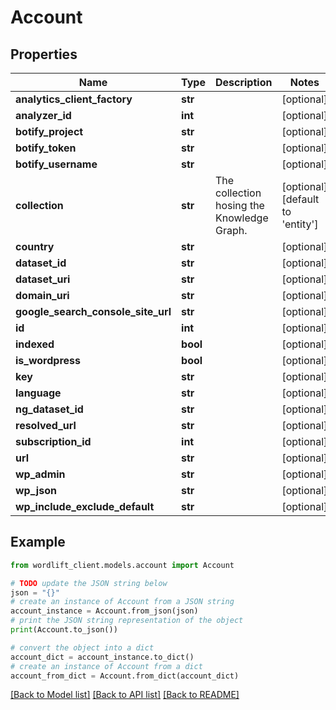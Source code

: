 # Account


## Properties

Name | Type | Description | Notes
------------ | ------------- | ------------- | -------------
**analytics_client_factory** | **str** |  | [optional] 
**analyzer_id** | **int** |  | [optional] 
**botify_project** | **str** |  | [optional] 
**botify_token** | **str** |  | [optional] 
**botify_username** | **str** |  | [optional] 
**collection** | **str** | The collection hosing the Knowledge Graph. | [optional] [default to 'entity']
**country** | **str** |  | [optional] 
**dataset_id** | **str** |  | [optional] 
**dataset_uri** | **str** |  | [optional] 
**domain_uri** | **str** |  | [optional] 
**google_search_console_site_url** | **str** |  | [optional] 
**id** | **int** |  | [optional] 
**indexed** | **bool** |  | [optional] 
**is_wordpress** | **bool** |  | [optional] 
**key** | **str** |  | [optional] 
**language** | **str** |  | [optional] 
**ng_dataset_id** | **str** |  | [optional] 
**resolved_url** | **str** |  | [optional] 
**subscription_id** | **int** |  | [optional] 
**url** | **str** |  | [optional] 
**wp_admin** | **str** |  | [optional] 
**wp_json** | **str** |  | [optional] 
**wp_include_exclude_default** | **str** |  | [optional] 

## Example

```python
from wordlift_client.models.account import Account

# TODO update the JSON string below
json = "{}"
# create an instance of Account from a JSON string
account_instance = Account.from_json(json)
# print the JSON string representation of the object
print(Account.to_json())

# convert the object into a dict
account_dict = account_instance.to_dict()
# create an instance of Account from a dict
account_from_dict = Account.from_dict(account_dict)
```
[[Back to Model list]](../README.md#documentation-for-models) [[Back to API list]](../README.md#documentation-for-api-endpoints) [[Back to README]](../README.md)


